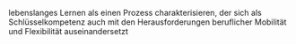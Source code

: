 lebenslanges Lernen als einen Prozess charakterisieren, der sich als Schlüsselkompetenz
auch mit den Herausforderungen beruflicher Mobilität und Flexibilität auseinandersetzt